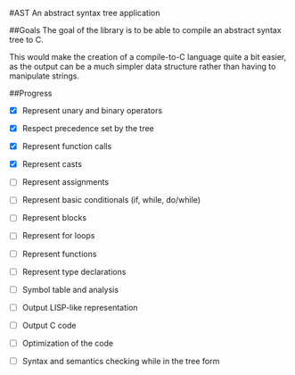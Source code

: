 #AST
An abstract syntax tree application

##Goals
The goal of the library is to be able to compile an abstract syntax tree to C.

This would make the creation of a compile-to-C language quite a bit easier, as the output can be a much simpler data structure rather than having to manipulate strings.

##Progress

- [x] Represent unary and binary operators

- [x] Respect precedence set by the tree

- [x] Represent function calls

- [x] Represent casts

- [ ] Represent assignments

- [ ] Represent basic conditionals (if, while, do/while)

- [ ] Represent blocks

- [ ] Represent for loops

- [ ] Represent functions

- [ ] Represent type declarations

- [ ] Symbol table and analysis

- [ ] Output LISP-like representation

- [ ] Output C code

- [ ] Optimization of the code

- [ ] Syntax and semantics checking while in the tree form
